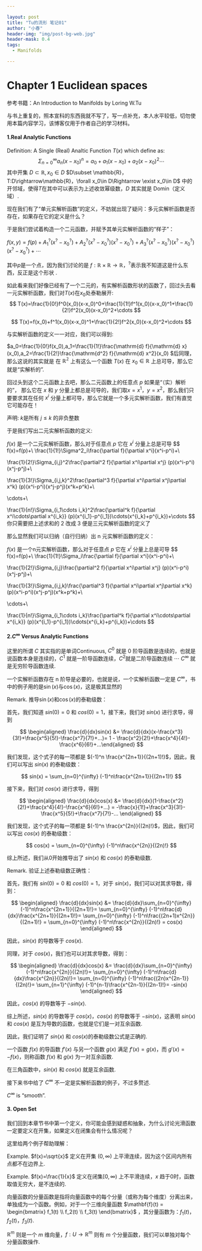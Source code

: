 ```yaml
---

layout: post
title: "Tu的流形 笔记01"
author: "小春"
header-img: "img/post-bg-web.jpg"
header-mask: 0.4
tags:
  - Manifolds

---
```


<script type="text/x-mathjax-config"> MathJax.Hub.Config({ tex2jax: {inlineMath: [['$','$'],['\\(','\\)']]} }); </script> <script type="text/javascript" async src="https://cdn.mathjax.org/mathjax/latest/MathJax.js?config=TeX-MML-AM_CHTML"> </script>

# Chapter 1 Euclidean spaces

参考书籍：An Introduction to Manifolds by Loring W.Tu

与书上重复的，照本宣科的东西我就不写了，写一点补充，本人水平较低，切勿使用本篇内容学习，该博客仅用于作者自己的学习材料。



#### 1.Real Analytic Functions

Definition: A Single (Real) Analtic Function $T(x)$  which define as: 
$$
\Sigma_{n=0}^{\infty}a_n(x-x_0)^n=a_0+a_1(x-x_0)+a_2(x-x_0)^2\cdots
$$
其中开集 $D\subset \mathbb{R},x_0\in D$ $D\subset \mathbb{R}，     T:D\rightarrow\mathbb{R}，\forall x_0\in D\Rightarrow \exist x_0\in D$ 中的开邻域，使得$T$在其中可以表示为上述收敛幂级数，$D$ 其实就是 Domin（定义域）.



现在我们有了“单元实解析函数”的定义，不妨就出现了疑问：多元实解析函数是否存在，如果存在它的定义是什么？



于是我们尝试着构造一个二元函数，并赋予其单元实解析函数的“样子”：

$f(x,y)=f(p)+A_1^?(x^?-x_0^?)+A_2^?(x^?-x_0^?)(x^?-x_0^?)+A_3^?(x^?-x_0^?)(x^?-x_0^?)(x^?-x_0^?)+\cdots$

其中$p$是一个点，因为我们讨论的是 $f:\mathbb{R}\times\mathbb{R}\rightarrow \mathbb R$，$^?$表示我不知道这是什么东西，反正是这个形状 .

如此看来我们好像已经有了一个二元的，有实解析函数形状的函数了，回过头去看一元实解析函数，我们对$T(x)$在$x_0$处泰勒展开:
$$
T(x)=\frac{1}{0!}f^0(x_0)(x-x_0)^0+\frac{1}{1!}f^1(x_0)(x-x_0)^1+\frac{1}{2!}f^2(x_0)(x-x_0)^2+\cdots
$$

$$
T(x)=f(x_0)+f^1(x_0)(x-x_0)^1+\frac{1}{2!}f^2(x_0)(x-x_0)^2+\cdots
$$



与实解析函数的定义一一对应，我们可以得到:

$a_0=\frac{1}{0!}f(x_0),a_1=\frac{1}{1!}\frac{\mathrm{d} f}{\mathrm{d} x} (x_0),a_2=\frac{1}{2!}\frac{\mathrm{d^2} f}{\mathrm{d} x^2}(x_0) $后同理，那么这说的其实就是 在 $\mathbb{R^2}$ 上有这么一个函数 $T(x)$ 在 $x_0\in\mathbb{R}$ 上总可导，那么它就是“实解析的”.



回过头到这个二元函数上去吧，那么二元函数上的任意点 $p$ 如果是“（实）解析的”， 那么它在 $x$ 和 $y$ 分量上都总是可导的，我们取$x=x^1，y=x^2$，那么我们只要要求其在任何 $x^i$ 分量上都可导，那么它就是一个多元实解析函数，我们有直觉它可能存在！



声明: $k$是所有 $j\le k$ 的非负整数

于是我们写出二元实解析函数的定义:

$f(x)$ 是一个二元实解析函数，那么对于任意点 $p$ 它在 $x^i$ 分量上总是可导
$$
f(x)=f(p)+\\ 
\frac{1}{1!}\Sigma^2_i\frac{\partial f}{\partial x^i}(x^i-p^i)+\\

\frac{1}{2!}\Sigma_{i,j}^2\frac{\partial^2 f}{\partial x^i\partial x^j} (p)(x^i-p^i)(x^j-p^j)+\\

\frac{1}{3!}\Sigma_{i,j,k}^2\frac{\partial^3 f}{\partial x^i\partial x^j\partial x^k} (p)(x^i-p^i)(x^j-p^j)(x^k+p^k)+\\

\cdots+\\

\frac{1}{n!}\Sigma_{i_1\cdots i_k}^2\frac{\partial^k f}{\partial x^i\cdots\partial x^{i_k}} (p)(x^{i_1}-p^{i_1})\cdots(x^{i_k}+p^{i_k})+\cdots
$$
你只需要把上述求和的 2 改成 3 便是三元实解析函数的定义了

那么显然我们可以归纳（自行归纳）出 n 元实解析函数的定义：

$f(x)$ 是一个n元实解析函数，那么对于任意点 $p$ 它在 $x^i$ 分量上总是可导
$$
f(x)=f(p)+\\ 
\frac{1}{1!}\Sigma_i\frac{\partial f}{\partial x^i}(x^i-p^i)+\\

\frac{1}{2!}\Sigma_{i,j}\frac{\partial^2 f}{\partial x^i\partial x^j} (p)(x^i-p^i)(x^j-p^j)+\\

\frac{1}{3!}\Sigma_{i,j,k}\frac{\partial^3 f}{\partial x^i\partial x^j\partial x^k} (p)(x^i-p^i)(x^j-p^j)(x^k+p^k)+\\

\cdots+\\

\frac{1}{n!}\Sigma_{i_1\cdots i_k}\frac{\partial^k f}{\partial x^i\cdots\partial x^{i_k}} (p)(x^{i_1}-p^{i_1})\cdots(x^{i_k}+p^{i_k})+\cdots
$$

#### 

#### 2.$C^{\infty}$ Versus Analytic Functions

这里的所谓 $C$ 其实指的是单词Continuous, $C^0$ 就是 $0$ 阶导函数是连续的，也就是说函数本身是连续的，$C^1$ 就是一阶导函数连续，$C^2$就是二阶导函数连续 $\cdots$ $C^\infty$ 就是无穷阶导函数连续.

一个实解析函数存在 n 阶导是必要的，也就是说，一个实解析函数一定是 $C^{\infty}$，书中的例子用的是$\sin(x)$与$\cos(x)$，这是极其显然的



Remark. 推导$\sin(x)$和$\cos(x)$的泰勒级数：

首先，我们知道 $sin(0)=0$ 和 $cos(0)=1$，接下来，我们对 $sin(x)$ 进行求导，得到

$$ \begin{aligned} \frac{d}{dx}sin(x) &= \frac{d}{dx}(x-\frac{x^3}{3!}+\frac{x^5}{5!}-\frac{x^7}{7!}+...)= 1 - \frac{x^2}{2!}+\frac{x^4}{4!}-\frac{x^6}{6!}+...\end{aligned} $$

我们发现，这个式子的每一项都是 $(-1)^n \frac{x^{2n+1}}{(2n+1)!}$，因此，我们可以写出 $sin(x)$ 的泰勒级数：

$$ sin(x) = \sum_{n=0}^{\infty} (-1)^n\frac{x^{2n+1}}{(2n+1)!} $$

接下来，我们对 $cos(x)$ 进行求导，得到

$$ \begin{aligned} \frac{d}{dx}cos(x) &= \frac{d}{dx}(1-\frac{x^2}{2!}+\frac{x^4}{4!}-\frac{x^6}{6!}+...) = -\frac{x}{1!}+\frac{x^3}{3!}-\frac{x^5}{5!}+\frac{x^7}{7!}-... \end{aligned} $$

我们发现，这个式子的每一项都是 $(-1)^n \frac{x^{2n}}{(2n)!}$，因此，我们可以写出 $cos(x)$ 的泰勒级数：

$$ cos(x) = \sum_{n=0}^{\infty} (-1)^n\frac{x^{2n}}{(2n)!} $$

综上所述，我们从0开始推导出了 $sin(x)$ 和 $cos(x)$ 的泰勒级数.



Remark. 验证上述泰勒级数正确性：

首先，我们有 $sin(0)=0$ 和 $cos(0)=1$，对于 $sin(x)$，我们可以对其求导数，得到：

$$ \begin{aligned} \frac{d}{dx}sin(x) &= \frac{d}{dx}\sum_{n=0}^{\infty} (-1)^n\frac{x^{2n+1}}{(2n+1)!}= \sum_{n=0}^{\infty} (-1)^n\frac{d}{dx}\frac{x^{2n+1}}{(2n+1)!}= \sum_{n=0}^{\infty} (-1)^n\frac{(2n+1)x^{2n}}{(2n+1)!} = \sum_{n=0}^{\infty} (-1)^n\frac{x^{2n}}{(2n)!} = cos(x) \end{aligned} $$

因此，$sin(x)$ 的导数等于 $cos(x)$.

同理，对于 $cos(x)$，我们也可以对其求导数，得到：

$$ \begin{aligned} \frac{d}{dx}cos(x) &= \frac{d}{dx}\sum_{n=0}^{\infty} (-1)^n\frac{x^{2n}}{(2n)!}= \sum_{n=0}^{\infty} (-1)^n\frac{d}{dx}\frac{x^{2n}}{(2n)!}= \sum_{n=0}^{\infty} (-1)^n\frac{(2n)x^{2n-1}}{(2n)!}= \sum_{n=1}^{\infty} (-1)^{n-1}\frac{x^{2n-1}}{(2n-1)!}= -sin(x) \end{aligned} $$

因此，$cos(x)$ 的导数等于 $-sin(x)$.

综上所述，$sin(x)$ 的导数等于 $cos(x)$，$cos(x)$ 的导数等于 $-sin(x)$，这表明 $sin(x)$ 和 $cos(x)$ 是互为导数的函数，也就是它们是一对互余函数.

因此，我们证明了 $sin(x)$ 和 $cos(x)$​ 的泰勒级数公式是正确的.

一个函数 $f(x)$ 的导函数 $f'(x)$ 与另一个函数 $g(x)$ 满足 $f'(x) = g(x)$，而 $g'(x) = -f(x)$，则称函数 $f(x)$ 和 $g(x)$ 为一对互余函数.

在三角函数中，$sin(x)$ 和 $cos(x)$ 就是互余函数.



接下来书中给了 $C^{\infty}$ 不一定是实解析函数的例子，不过多赘述.



$C^{\infty}$ is “smooth”. 



#### 3. Open Set

我们回到本章节书中第一个定义，你可能会感到疑惑和抽象，为什么讨论光滑函数一定要定义在开集，如果定义在闭集会有什么情况呢？

这里给两个例子帮助理解：

Example. $f(x)=\sqrt{x}$ 定义在开集 $(0,\infty)$ 上平滑连续，因为这个区间内所有点都不在边界上.

Example. $f(x)=\frac{1}{x}$ 定义在闭集$[0,\infty)$ 上不平滑连续，$x$ 趋于0时，函数取值无穷大，是不连续的.



向量函数的分量函数是指将向量函数中的每个分量（或称为每个维度）分离出来，单独成为一个函数。例如，对于一个三维向量函数 $\mathbf{f}(t) = \begin{bmatrix} f_1(t) \\ f_2(t) \\ f_3(t) \end{bmatrix}$ ，其分量函数为：$f_1(t)$，$f_2(t)$，$f_3(t)$.

$\mathbb{R}^m$ 则是一个 $m$ 维向量，$f:U\rightarrow\mathbb{R}^m$ 则有 $m$ 个分量函数，我们可以单独对每个分量函数操作.

